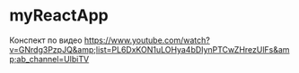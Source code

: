 # myReactApp
Конспект по видео https://www.youtube.com/watch?v=GNrdg3PzpJQ&amp;list=PL6DxKON1uLOHya4bDIynPTCwZHrezUlFs&amp;ab_channel=UlbiTV
